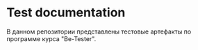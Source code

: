 # Test documentation
В данном репозитории представлены тестовые артефакты по программе курса "Be-Tester".

